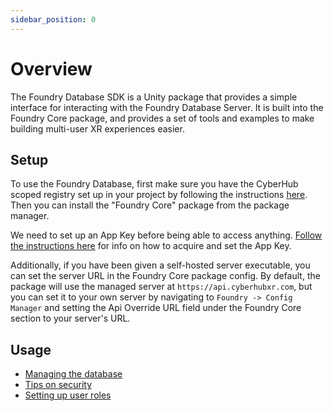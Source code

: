```yaml
---
sidebar_position: 0
---
```


# Overview

The Foundry Database SDK is a Unity package that provides a simple interface for interacting with the Foundry Database Server. It is built into the Foundry Core package, and provides a set of tools and examples to make building multi-user XR experiences easier.

## Setup

To use the Foundry Database, first make sure you have the CyberHub scoped registry set up in your project by following the instructions [here](/docs/foundry/unity-packages/installing-packages). Then you can install the "Foundry Core" package from the package manager.

We need to set up an App Key before being able to access anything. [Follow the instructions here](/docs/foundry/unity-packages/foundry-core/overview) for info on how to acquire and set the App Key.

Additionally, if you have been given a self-hosted server executable, you can set the server URL in the Foundry Core package config. By default, the package will use the managed server at `https://api.cyberhubxr.com`, but you can set it to your own server by navigating to `Foundry -> Config Manager` and setting the Api Override URL field under the Foundry Core section to your server's URL.

## Usage

* [Managing the database](./configAndManagement.md)
* [Tips on security](./security.md)
* [Setting up user roles](./userRoles.md)
